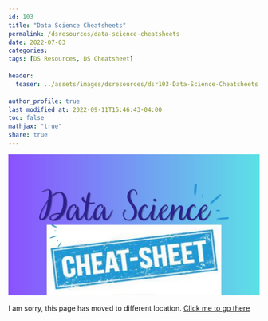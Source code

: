 ```yaml
---
id: 103    
title: "Data Science Cheatsheets"
permalink: /dsresources/data-science-cheatsheets
date: 2022-07-03
categories:
tags: [DS Resources, DS Cheatsheet]

header:
  teaser: ../assets/images/dsresources/dsr103-Data-Science-Cheatsheets.jpg

author_profile: true
last_modified_at: 2022-09-11T15:46:43-04:00
toc: false
mathjax: "true"
share: true
---
```

![Data Science Cheatsheets](../assets/images/dsresources/dsr103-Data-Science-Cheatsheets.jpg)   
   
I am sorry, this page has moved to different location. [Click me to go there](/dsblog/data-science-cheatsheets)